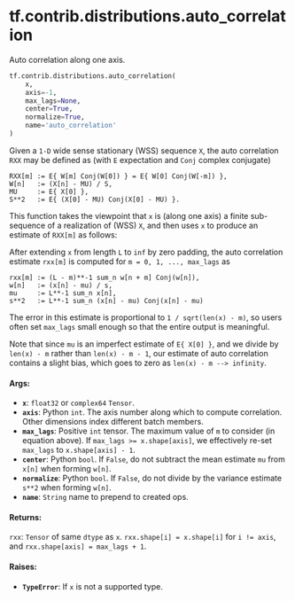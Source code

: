 <div itemscope itemtype="http://developers.google.com/ReferenceObject">
<meta itemprop="name" content="tf.contrib.distributions.auto_correlation" />
<meta itemprop="path" content="Stable" />
</div>

# tf.contrib.distributions.auto_correlation

Auto correlation along one axis.

``` python
tf.contrib.distributions.auto_correlation(
    x,
    axis=-1,
    max_lags=None,
    center=True,
    normalize=True,
    name='auto_correlation'
)
```

<!-- Placeholder for "Used in" -->

Given a `1-D` wide sense stationary (WSS) sequence `X`, the auto correlation
`RXX` may be defined as  (with `E` expectation and `Conj` complex conjugate)

```
RXX[m] := E{ W[m] Conj(W[0]) } = E{ W[0] Conj(W[-m]) },
W[n]   := (X[n] - MU) / S,
MU     := E{ X[0] },
S**2   := E{ (X[0] - MU) Conj(X[0] - MU) }.
```

This function takes the viewpoint that `x` is (along one axis) a finite
sub-sequence of a realization of (WSS) `X`, and then uses `x` to produce an
estimate of `RXX[m]` as follows:

After extending `x` from length `L` to `inf` by zero padding, the auto
correlation estimate `rxx[m]` is computed for `m = 0, 1, ..., max_lags` as

```
rxx[m] := (L - m)**-1 sum_n w[n + m] Conj(w[n]),
w[n]   := (x[n] - mu) / s,
mu     := L**-1 sum_n x[n],
s**2   := L**-1 sum_n (x[n] - mu) Conj(x[n] - mu)
```

The error in this estimate is proportional to `1 / sqrt(len(x) - m)`, so users
often set `max_lags` small enough so that the entire output is meaningful.

Note that since `mu` is an imperfect estimate of `E{ X[0] }`, and we divide by
`len(x) - m` rather than `len(x) - m - 1`, our estimate of auto correlation
contains a slight bias, which goes to zero as `len(x) - m --> infinity`.

#### Args:


* <b>`x`</b>:  `float32` or `complex64` `Tensor`.
* <b>`axis`</b>:  Python `int`. The axis number along which to compute correlation.
  Other dimensions index different batch members.
* <b>`max_lags`</b>:  Positive `int` tensor.  The maximum value of `m` to consider
  (in equation above).  If `max_lags >= x.shape[axis]`, we effectively
  re-set `max_lags` to `x.shape[axis] - 1`.
* <b>`center`</b>:  Python `bool`.  If `False`, do not subtract the mean estimate `mu`
  from `x[n]` when forming `w[n]`.
* <b>`normalize`</b>:  Python `bool`.  If `False`, do not divide by the variance
  estimate `s**2` when forming `w[n]`.
* <b>`name`</b>:  `String` name to prepend to created ops.


#### Returns:

`rxx`: `Tensor` of same `dtype` as `x`.  `rxx.shape[i] = x.shape[i]` for
  `i != axis`, and `rxx.shape[axis] = max_lags + 1`.



#### Raises:


* <b>`TypeError`</b>:  If `x` is not a supported type.